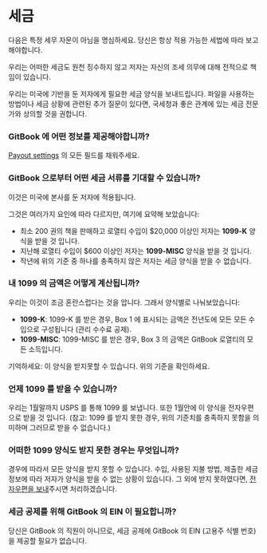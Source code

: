 # 세금

다음은 특정 세무 자문이 아님을 명심하세요. 당신은 항상 적용 가능한 세법에 따라 보고해야합니다.

우리는 어떠한 세금도 원천 징수하지 않고 저자는 자신의 조세 의무에 대해 전적으로 책임이 있습니다.

우리는 미국에 기반을 둔 저자에게 필요한 세금 양식을 보내드립니다. 파일을 사용하는 방법이나 세금 상황에 관련된 추가 질문이 있다면, 국세청과 좋은 관계에 있는 세금 전문가와 상의할 것을 권합니다.

### GitBook 에 어떤 정보를 제공해야합니까?

[Payout settings](https://www.gitbook.com/settings/recipient) 의 모든 필드를 채워주세요.

### GitBook 으로부터 어떤 세금 서류를 기대할 수 있습니까?

이것은 미국에 본사를 둔 저자에 적용됩니다.

그것은 여러가지 요인에 따라 다르지만, 여기에 요약해 보았습니다:
* 최소 200 권의 책을 판매하고 로열티 수입이 $20,000 이상인 저자는 **1099-K** 양식을 받을 것 입니다.
* 지난해 로열티 수입이 $600 이상인 저자는 **1099-MISC** 양식을 받을 것 입니다.
* 작년에 위의 기준 중 하나를 충족하지 않은 저자는 세금 양식을 받을 수 없습니다.

### 내 1099 의 금액은 어떻게 계산됩니까?

우리는 이것이 조금 혼란스럽다는 것을 압니다. 그래서 양식별로 나눠보았습니다:
* **1099-K**: 1099-K 를 받은 경우, Box 1 에 표시되는 금액은 전년도에 모든 모든 수입으로 구성됩니다 (관리 수수료 공제).
* **1099-MISC**: 1099-MISC 를 받은 경우, Box 3 의 금액은 GitBook 로열티의 모든 소득입니다.

기억하세요: 이 양식을 받지못할 수 있습니다. 위의 기준을 확인하세요.

### 언제 1099 를 받을 수 있습니까?

우리는 1월말까지 USPS 를 통해 1099 를 보냅니다. 또한 1월안에 이 양식을 전자우편으로 받을 것 입니다. (참고: 1099 를 받지 못한 경우, 위의 기준치를 충족하지 못함을 의미하며 그러므로 받을 수 없습니다.)

### 어떠한 1099 양식도 받지 못한 경우는 무엇입니까?

경우에 따라서 모든 양식을 받지 못할 수 있습니다. 수입, 사용된 지불 방법, 제출한 세금 정보에 따라 저자가 양식을 받을 수 없는 상황이 있습니다. 그 외에 받지 못하였다면, [전자우편을 보내](https://www.gitbook.com/contact)주시면 처리하겠습니다.

### 세금 공제를 위해 GitBook 의 EIN 이 필요합니까?

당신은 GitBook 의 직원이 아니므로, 세금 공제에 GitBook 의 EIN (고용주 식별 번호) 을 제공할 필요가 없습니다.

